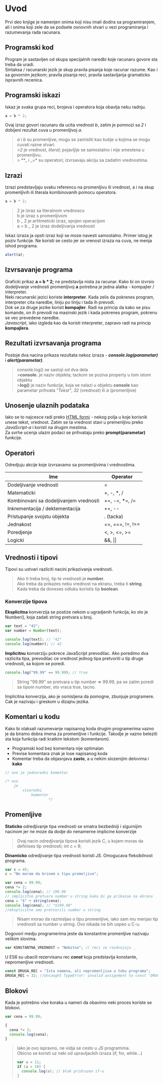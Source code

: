 # Uvod

Prvi deo knjige je namenjen onima koji nisu imali dodira sa programiranjem, ali i onima koji zele da se podsete osnovnih stvari u vezi programiranja i razumevanja rada racunara.

## Programski kod

Program je sastavljen od skupa specijalnih naredbi koje racunaru govore sta treba da uradi.<br>
Sintaksa / racunarski jezik je skup pravila pisanja koje racunar razume. Kao i sa govornim jezikom; pravila pisanja reci, pravila sastavljanja gramaticko ispravnih recenica.

## Programski iskazi

Iskaz je svaka grupa reci, brojeva i operatora koja obavlja neku radnju.

```js
a = b * 2;
```

Ovaj izraz govori racunaru da ucita vrednost _b_, zatim je pomnozi sa _2_ i dobijeni rezultat cuva u promenljivoj _a_.

> _a_ i _b_ su promenljive; mogu se zamisliti kao kutije u kojima se mogu cuvati razne stvari.<br> >_2_ je vrednost, _literal_; pojavljije se samostalno i nije smestena u promenljivu.<br> > \*\*_ i _=\* su operatori; izvrsavaju akciju sa zadatim vrednostima.<br>

## Izrazi

Izrazi predstavljaju svaku referencu na promenljivu ili vrednost, a i na skup promenljivih ili literala kombinovanih pomocu operatora.<br>

```js
a = b * 2;
```

> 2 je izraz sa literalnom vrednoscu<br>
> b je izraz s promenljivom<br>
> b _ 2 je artitmeticki izraz, spojen operacijom<br>
> a = b _ 2 je izraz dodeljivanja vrednosti<br>

Iskaz izraza ja opsti izraz koji se moze navesti samostalno. Primer istog je poziv funkcije. Ne koristi se cesto jer se vrenost izraza na cuva, ne menja ishod programa.

```js
alert(a);
```

## Izvrsavanje programa

Graficki prikaz **a = b \* 2;** ne predstavlja nista za racunar. Kako bi on izvrsio dodeljivanje vrednosti promenljivoj **a** potrebna je jedna alatka - kompajler / interpreter.<br>
Neki racunarski jezici koriste **interpreter**. Kada zelis da pokrenes program, interpreter cita naredbe, liniju po liniju i tada ih prevodi.<br>
Dok se za druge jezike koristi **kompajler**. Radi na princip da kako se pisu komande, on ih prevodi na masinski jezik i kada pokrenes program, pokrenu se vec prevedene naredbe.<br>
_Javascript_, iako izgleda kao da koristi interpreter, zapravo radi na princip **kompajlera**.

## Rezultati izvrsavanja programa

Postoje dva nacina prikaza rezultata nekoz izraza - **_console.log(parametar)_** i **_alert(parametar)_**.

> console.log() se sastoji od dva dela<br> >**console.** je naziv objekta; tackom se poziva property u tom istom objektu<br> >**log()** je naziv funkcije, koja se nalazi u objektu **console**
> kao parametar prihvata _"Tekst"_, _32_ (vrednost) ili _a_ (promenljive)

## Unosenje ulaznih podataka

Iako se to najcesce radi preko [HTML formi](https://www.w3schools.com/html/html_forms.asp) - nekog polja u koje korisnik unese tekst, vrednost. Zatim se ta vrednost stavi u premenljivu preko _JavaScript-a_ i koristi na drugim mestima.<br>
Za svrhe ucenja ulazni podaci se prihvataju preko **prompt(parametar)** funkcije.

## Operatori

Odredjuju akcije koje izvrsavamo sa promenljivima i vrednostima.<br>

| Ime                                    | Operator         |
| -------------------------------------- | ---------------- |
| Dodeljivanje vrednosti                 | =                |
| Matematicki                            | +, -, \*, /      |
| Kombinovani sa dodeljivanjem vrednosti | +=, -=, \*=, /=  |
| Inkrementacija / dektementacija        | ++, --           |
| Pristupanje svojstu objekta            | . (tacka)        |
| Jednakost                              | ==, ===, !=, !== |
| Poredjenje                             | <, >, <=, >=     |
| Logicki                                | &&, \|\|         |

## Vrednosti i tipovi

Tipovi su ustvari razliciti nacini prikazivanja vrednosti.<br>

> Ako ti treba broj, tip te vrednosti je **number**.<br>
> Ako treba da prikazes neku vrednost na ekranu, treba ti **string**.<br>
> Kada treba da doneses odluku koristis tip **boolean**.

### Konverzije tipova

**Eksplicitna** konverzija se postize nekom u ugradjenih funkcija, ko sto je Number(), koja zadati string pretvara u broj.

```js
var text = "42";
var number = Number(text);

console.log(text); // "42"
console.log(number); // 42
```

**Implicitnu** konverziju pokrece JavaScript prevodilac. Ako poredimo dva razlicita tipa, prevodilac ce vrednost jednog tipa pretvoriti u tip druge vrednosti, sa kojom se poredi.

```js
console.log("99.99" == 99.99); // true
```

> String "99.99" se pretvara u tip number => 99.99, pa se zatim poredi sa tipom number, sto vraca true, tacno.

Implicitna konverzija, ako je osmisljena da pomogne, zbunjuje programere. Cak je nazivaju i greskom u dizajnu jezika.

## Komentari u kodu

Kako bi olaksali razumevanje napisanog koda drugim programerima vazno je da biramo dobra imena za promenljive i funkcije. Takodje je vazno beleziti sta koja funkcija radi kratkim tekstom (komentarom).

- Programski kod bez komentara nije optimalan
- Previse komentara znak je lose napisanog koda
- Komentar treba da objasnjava **zasto**, a u nekim slozenijim delovima i **kako**

```js
// ovo je jednoredni komentar

/* ovo
    je 
        viseredni
            komentar
                    */
```

## Promenljive

**Staticko** odredjivanje tipa vrednosti se smatra bezbedniji i sigurnijim nacinom jer ne moze da dodje do nenamerne implicine konverzije

> Ovaj nacin odredjivanja tipova koristi jezik C, u kojem moras da definises tip vrednosti; int c = 9;

**Dinamicko** odredjivanje tipa vrednosti koristi _JS_. Omogucava fleksibilnost programa.

```js
var c = 45;
c = "Ne moram da brinem o tipu promeljive";
```

```js
var cena = 99.99;
cena *= 2;
console.log(cena); // 199.98
// implicitno pretvara number u string kako bi ga prikazao na ekranu
cena = "$" + string(cena);
console.log(cena); // "$199.98"
//eksplicitno smo pretvorili number u string
```

> Nisam morao da razmisljao o tipu promenljive, iako sam mu menjao tip vrednosti sa number u string. Ovo nikada ne bih uspeo u C-u.

Dogovori medju programerima jeste da konstantne promenljive nazivaju velikim slovima.

```js
var KONSTANTNA_VREDNOST = "Nebitno"; // reci se razdvajaju _
```

U ES6 su ubacili rezervisanu rec _**const**_ koja predstavlja konstante, nepromenljive vrednosti.

```js
const DRUGA_REC = "Ista namena, ali nepromenljiva u toku programa";
DRUGA_REC = 32; //Uncaught TypeError: invalid assignment to const 'DRUGA_REC'
```

## Blokovi

Kada je potrebno vise koraka u nameri da obavimo neki proces koriste se blokovi.

```js
var cena = 99.99;

{
  cena *= 2;
  console.log(cena);
}
```

> Iako je ovo ispravno, ne vidja se cesto u _JS_ programima.<br>
> Obicno se koristi uz neki od upravljackih izraza (if, for, while...)<br>
>
> ```js
> var a = 11;
> if (a > 10) {
>   console.log(a); // blok pridruzen if-u
> }
> ```
